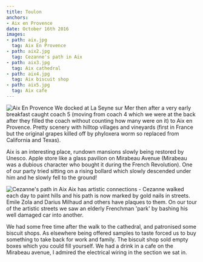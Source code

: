 ```yaml
---
title: Toulon
anchors:
- Aix en Provence
date: October 16th 2016
images:
- path: aix.jpg
  tag: Aix En Provence
- path: aix2.jpg
  tag: Cezanne's path in Aix
- path: aix3.jpg
  tag: Aix cathedral
- path: aix4.jpg
  tag: Aix biscuit shop
- path: aix5.jpg
  tag: Aix cafe
---
```

![Aix En Provence](aix.jpg)
We docked at La Seyne sur Mer then after a very early breakfast caught coach 5 (moving from
coach 4 which we were at the back after they filled the coach without counting how many were on it)
to Aix en Provence. Pretty scenery with hilltop villages and vineyards (first in France
but the original grapes killed off by phyloxera worm so replaced from California and Texas).

Aix is an interesting place,
rundown mansions slowly being restored by Unesco. Apple store like a glass pavilion
on Mirabeau Avenue (Mirabeau was a dubious character who bought it during the
French Revolution). One of our
party tried sitting on a rising bollard which slowly descended under him and he slowly
fell to the ground!

![Cezanne's path in Aix](aix2.jpg)
Aix has artistic connections - Cezanne walked each day to paint
hills and his path is now marked by gold nails in streets. Emile Zola and Darius Milhaud
and others have plaques to them. On our tour of the artistic streets we saw
an elderly Frenchman 'park' by bashing his well damaged car
into another.

We had some free time after the walk to the cathedral, and patronised some biscuit
shops. As elsewhere being offered samples to taste forced us to buy
something to take back for work and family. The biscuit shop sold empty boxes
which you could fill yourself. We had a drink in a cafe on the Mirabeau avenue,
I admired the electrical wiring in the section we sat in.
